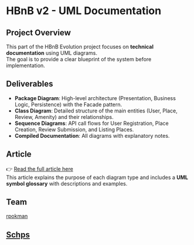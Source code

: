 # HBnB v2 - UML Documentation

## Project Overview
This part of the HBnB Evolution project focuses on **technical documentation** using UML diagrams.  
The goal is to provide a clear blueprint of the system before implementation.

## Deliverables
- **Package Diagram**: High-level architecture (Presentation, Business Logic, Persistence) with the Facade pattern.  
- **Class Diagram**: Detailed structure of the main entities (User, Place, Review, Amenity) and their relationships.  
- **Sequence Diagrams**: API call flows for User Registration, Place Creation, Review Submission, and Listing Places.  
- **Compiled Documentation**: All diagrams with explanatory notes.  

## Article
👉 [Read the full article here](https://rpokman.github.io/UML-diagram-views/)  
This article explains the purpose of each diagram type and includes a **UML symbol glossary** with descriptions and examples.

## Team
[rpokman](https://github.com/rpokman)

[Schps](https://github.com/Schpser)
---
